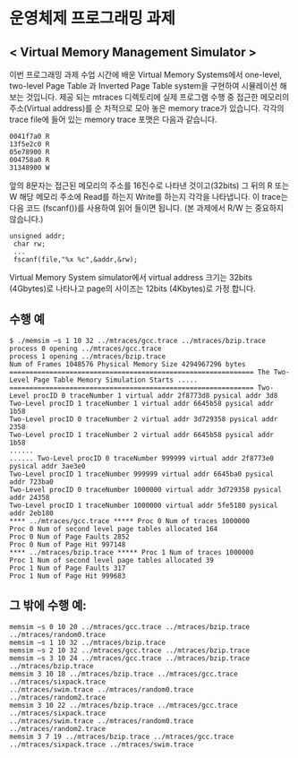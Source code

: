 운영체제 프로그래밍 과제  
=================

## < Virtual Memory Management Simulator >
이번 프로그래밍 과제 수업 시간에 배운 Virtual Memory Systems에서 one-level, two-level
Page Table 과 Inverted Page Table system을 구현하여 시뮬레이션 해 보는 것입니다. 제공
되는 mtraces 디렉토리에 실제 프로그램 수행 중 접근한 메모리의 주소(Virtual address)를 순
차적으로 모아 놓은 memory trace가 있습니다. 각각의 trace file에 들어 있는 memory trace
포맷은 다음과 같습니다. 
<pre><code>0041f7a0 R
13f5e2c0 R
05e78900 R
004758a0 R
31348900 W
</code></pre>
   
앞의 8문자는 접근된 메모리의 주소를 16진수로 나타낸 것이고(32bits) 그 뒤의 R 또는 W 해당
메모리 주소에 Read를 하는지 Write를 하는지 각각을 나타냅니다. 이 trace는 다음 코드
(fscanf())를 사용하여 읽어 들이면 됩니다. (본 과제에서 R/W 는 중요하지 않습니다.)
<pre><code>unsigned addr;
 char rw;
 ...
 fscanf(file,"%x %c",&addr,&rw);
</code></pre>
Virtual Memory System simulator에서 virtual address 크기는 32bits (4Gbytes)로 나타나고
page의 사이즈는 12bits (4Kbytes)로 가정 합니다.

## 수행 예
<pre><code>$ ./memsim –s 1 10 32 ../mtraces/gcc.trace ../mtraces/bzip.trace
process 0 opening ../mtraces/gcc.trace
process 1 opening ../mtraces/bzip.trace
Num of Frames 1048576 Physical Memory Size 4294967296 bytes ============================================================= The Two-Level Page Table Memory Simulation Starts ..... ============================================================= Two-Level procID 0 traceNumber 1 virtual addr 2f8773d8 pysical addr 3d8
Two-Level procID 1 traceNumber 1 virtual addr 6645b58 pysical addr 1b58
Two-Level procID 0 traceNumber 2 virtual addr 3d729358 pysical addr 2358
Two-Level procID 1 traceNumber 2 virtual addr 6645b58 pysical addr 1b58
......
...... Two-Level procID 0 traceNumber 999999 virtual addr 2f8773e0 pysical addr 3ae3e0
Two-Level procID 1 traceNumber 999999 virtual addr 6645ba0 pysical addr 723ba0
Two-Level procID 0 traceNumber 1000000 virtual addr 3d729358 pysical addr 24358
Two-Level procID 1 traceNumber 1000000 virtual addr 5fe5180 pysical addr 2eb180
**** ../mtraces/gcc.trace ***** Proc 0 Num of traces 1000000
Proc 0 Num of second level page tables allocated 164
Proc 0 Num of Page Faults 2852
Proc 0 Num of Page Hit 997148
**** ../mtraces/bzip.trace ***** Proc 1 Num of traces 1000000
Proc 1 Num of second level page tables allocated 39
Proc 1 Num of Page Faults 317
Proc 1 Num of Page Hit 999683
</code></pre>

## 그 밖에 수행 예:

<pre><code>memsim –s 0 10 20 ../mtraces/gcc.trace ../mtraces/bzip.trace ../mtraces/random0.trace
memsim –s 1 10 32 ../mtraces/bzip.trace
memsim –s 2 10 32 ../mtraces/gcc.trace ../mtraces/bzip.trace
memsim –s 3 10 24 ../mtraces/gcc.trace ../mtraces/bzip.trace ../mtraces/bzip.trace
memsim 3 10 18 ../mtraces/bzip.trace ../mtraces/gcc.trace ../mtraces/sixpack.trace
../mtraces/swim.trace ../mtraces/random0.trace ../mtraces/random2.trace
memsim 3 10 22 ../mtraces/bzip.trace ../mtraces/gcc.trace ../mtraces/sixpack.trace
../mtraces/swim.trace ../mtraces/random0.trace ../mtraces/random2.trace
memsim 3 7 19 ../mtraces/bzip.trace ../mtraces/gcc.trace ../mtraces/sixpack.trace ../mtraces/swim.trace 
</code></pre>
